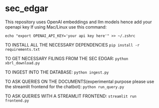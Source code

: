 # sec_edgar

This repository uses OpenAI embeddings and llm models hence add your openapi key 
If using Mac/Linux use this command:


```echo "export OPENAI_API_KEY='your api key here'" >> ~/.zshrc```


TO INSTALL ALL THE NECESSARY DEPENDENCIES
```pip install -r requirements.txt```

TO GET NECESSARY FILINGS FROM THE SEC EDGAR:
```python xbrl_download.py```

TO INGEST INTO THE DATABASE:
```python ingest.py```

TO ASK QUERIES ON THE DOCUMENTS(experimental purpose please use the streamlit frontend for the chatbot):
```python run_query.py```

TO ASK QUERIES WITH A STREAMLIT FRONTEND:
```streamlit run frontend.py```
